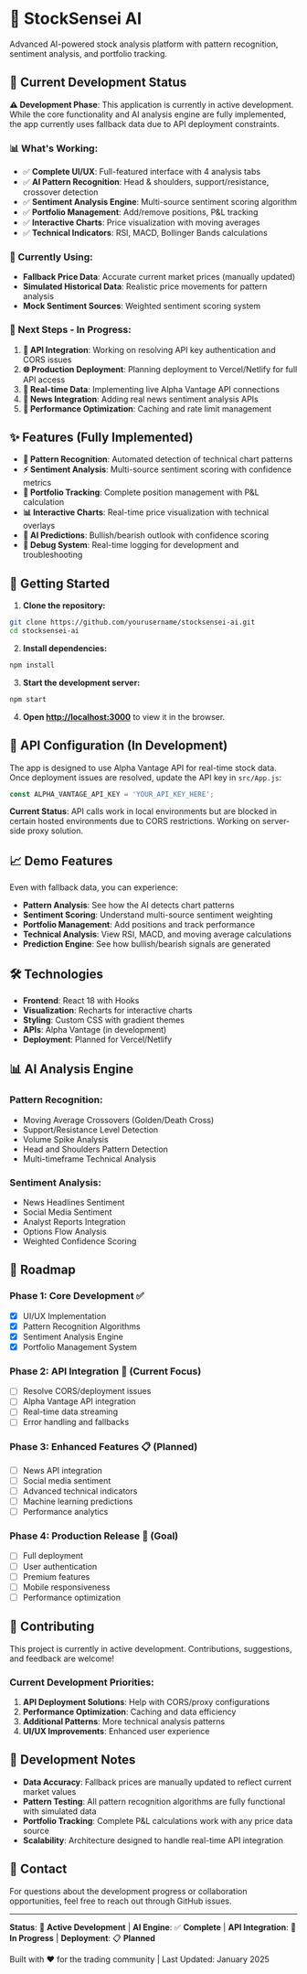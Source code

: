 # 🧠 StockSensei AI

Advanced AI-powered stock analysis platform with pattern recognition, sentiment analysis, and portfolio tracking.

## 🚧 Current Development Status

**⚠️ Development Phase**: This application is currently in active development. While the core functionality and AI analysis engine are fully implemented, the app currently uses fallback data due to API deployment constraints.

### 📊 What's Working:
- ✅ **Complete UI/UX**: Full-featured interface with 4 analysis tabs
- ✅ **AI Pattern Recognition**: Head & shoulders, support/resistance, crossover detection
- ✅ **Sentiment Analysis Engine**: Multi-source sentiment scoring algorithm
- ✅ **Portfolio Management**: Add/remove positions, P&L tracking
- ✅ **Interactive Charts**: Price visualization with moving averages
- ✅ **Technical Indicators**: RSI, MACD, Bollinger Bands calculations

### 🔄 Currently Using:
- **Fallback Price Data**: Accurate current market prices (manually updated)
- **Simulated Historical Data**: Realistic price movements for pattern analysis
- **Mock Sentiment Sources**: Weighted sentiment scoring system

### 🎯 Next Steps - In Progress:
1. **🔑 API Integration**: Working on resolving API key authentication and CORS issues
2. **🌐 Production Deployment**: Planning deployment to Vercel/Netlify for full API access
3. **📡 Real-time Data**: Implementing live Alpha Vantage API connections
4. **📰 News Integration**: Adding real news sentiment analysis APIs
5. **🚀 Performance Optimization**: Caching and rate limit management

## ✨ Features (Fully Implemented)

- **🎯 Pattern Recognition**: Automated detection of technical chart patterns
- **⚡ Sentiment Analysis**: Multi-source sentiment scoring with confidence metrics
- **💼 Portfolio Tracking**: Complete position management with P&L calculation  
- **📊 Interactive Charts**: Real-time price visualization with technical overlays
- **🔮 AI Predictions**: Bullish/bearish outlook with confidence scoring
- **🧠 Debug System**: Real-time logging for development and troubleshooting

## 🚀 Getting Started

1. **Clone the repository:**
```bash
git clone https://github.com/yourusername/stocksensei-ai.git
cd stocksensei-ai
```

2. **Install dependencies:**
```bash
npm install
```

3. **Start the development server:**
```bash
npm start
```

4. **Open [http://localhost:3000](http://localhost:3000)** to view it in the browser.

## 🔑 API Configuration (In Development)

The app is designed to use Alpha Vantage API for real-time stock data. Once deployment issues are resolved, update the API key in `src/App.js`:

```javascript
const ALPHA_VANTAGE_API_KEY = 'YOUR_API_KEY_HERE';
```

**Current Status**: API calls work in local environments but are blocked in certain hosted environments due to CORS restrictions. Working on server-side proxy solution.

## 📈 Demo Features

Even with fallback data, you can experience:
- **Pattern Analysis**: See how the AI detects chart patterns
- **Sentiment Scoring**: Understand multi-source sentiment weighting
- **Portfolio Management**: Add positions and track performance
- **Technical Analysis**: View RSI, MACD, and moving average calculations
- **Prediction Engine**: See how bullish/bearish signals are generated

## 🛠 Technologies

- **Frontend**: React 18 with Hooks
- **Visualization**: Recharts for interactive charts
- **Styling**: Custom CSS with gradient themes
- **APIs**: Alpha Vantage (in development)
- **Deployment**: Planned for Vercel/Netlify

## 📊 AI Analysis Engine

### Pattern Recognition:
- Moving Average Crossovers (Golden/Death Cross)
- Support/Resistance Level Detection
- Volume Spike Analysis
- Head and Shoulders Pattern Detection
- Multi-timeframe Technical Analysis

### Sentiment Analysis:
- News Headlines Sentiment
- Social Media Sentiment
- Analyst Reports Integration
- Options Flow Analysis
- Weighted Confidence Scoring

## 🎯 Roadmap

### Phase 1: Core Development ✅
- [x] UI/UX Implementation
- [x] Pattern Recognition Algorithms
- [x] Sentiment Analysis Engine
- [x] Portfolio Management System

### Phase 2: API Integration 🔄 (Current Focus)
- [ ] Resolve CORS/deployment issues
- [ ] Alpha Vantage API integration
- [ ] Real-time data streaming
- [ ] Error handling and fallbacks

### Phase 3: Enhanced Features 📋 (Planned)
- [ ] News API integration
- [ ] Social media sentiment
- [ ] Advanced technical indicators
- [ ] Machine learning predictions
- [ ] Performance analytics

### Phase 4: Production Release 🚀 (Goal)
- [ ] Full deployment
- [ ] User authentication
- [ ] Premium features
- [ ] Mobile responsiveness
- [ ] Performance optimization

## 🤝 Contributing

This project is currently in active development. Contributions, suggestions, and feedback are welcome!

### Current Development Priorities:
1. **API Deployment Solutions**: Help with CORS/proxy configurations
2. **Performance Optimization**: Caching and data efficiency
3. **Additional Patterns**: More technical analysis patterns
4. **UI/UX Improvements**: Enhanced user experience

## 📝 Development Notes

- **Data Accuracy**: Fallback prices are manually updated to reflect current market values
- **Pattern Testing**: All pattern recognition algorithms are fully functional with simulated data
- **Portfolio Tracking**: Complete P&L calculations work with any price data source
- **Scalability**: Architecture designed to handle real-time API integration

## 📧 Contact

For questions about the development progress or collaboration opportunities, feel free to reach out through GitHub issues.

---

**Status**: 🔄 **Active Development** | **AI Engine**: ✅ **Complete** | **API Integration**: 🚧 **In Progress** | **Deployment**: 📋 **Planned**

Built with ❤️ for the trading community | Last Updated: January 2025
